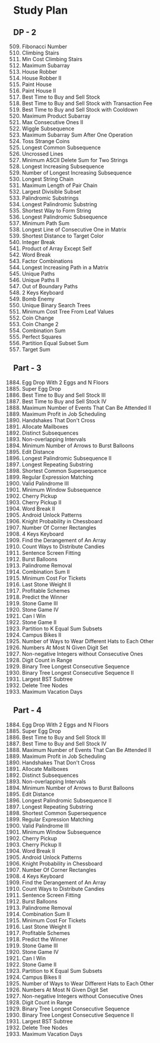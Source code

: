 # Study Plan
## DP - 2
509. Fibonacci Number
70. Climbing Stairs
746. Min Cost Climbing Stairs
53. Maximum Subarray
198. House Robber
213. House Robber II
256. Paint House
265. Paint House II
121. Best Time to Buy and Sell Stock
714. Best Time to Buy and Sell Stock with Transaction Fee
309. Best Time to Buy and Sell Stock with Cooldown
152. Maximum Product Subarray
487. Max Consecutive Ones II
376. Wiggle Subsequence
1746. Maximum Subarray Sum After One Operation
1230. Toss Strange Coins
1143. Longest Common Subsequence
1035. Uncrossed Lines
712. Minimum ASCII Delete Sum for Two Strings
300. Longest Increasing Subsequence
673. Number of Longest Increasing Subsequence
1048. Longest String Chain
646. Maximum Length of Pair Chain
368. Largest Divisible Subset
647. Palindromic Substrings
5. Longest Palindromic Substring
1055. Shortest Way to Form String
516. Longest Palindromic Subsequence
64. Minimum Path Sum
562. Longest Line of Consecutive One in Matrix
1182. Shortest Distance to Target Color
343. Integer Break
238. Product of Array Except Self
139. Word Break
254. Factor Combinations
329. Longest Increasing Path in a Matrix
62. Unique Paths
63. Unique Paths II
576. Out of Boundary Paths
650. 2 Keys Keyboard
361. Bomb Enemy
96. Unique Binary Search Trees
1130. Minimum Cost Tree From Leaf Values
322. Coin Change
518. Coin Change 2
39. Combination Sum
279. Perfect Squares
416. Partition Equal Subset Sum
494. Target Sum

## Part - 3
1884. Egg Drop With 2 Eggs and N Floors
887. Super Egg Drop
123. Best Time to Buy and Sell Stock III
188. Best Time to Buy and Sell Stock IV
1751. Maximum Number of Events That Can Be Attended II
1235. Maximum Profit in Job Scheduling
1259. Handshakes That Don't Cross
1478. Allocate Mailboxes
115. Distinct Subsequences
435. Non-overlapping Intervals
452. Minimum Number of Arrows to Burst Balloons
72. Edit Distance
1682. Longest Palindromic Subsequence II
1062. Longest Repeating Substring
1092. Shortest Common Supersequence
10. Regular Expression Matching
1216. Valid Palindrome III
727. Minimum Window Subsequence
741. Cherry Pickup
1463. Cherry Pickup II
140. Word Break II
351. Android Unlock Patterns
688. Knight Probability in Chessboard
750. Number Of Corner Rectangles
651. 4 Keys Keyboard
634. Find the Derangement of An Array
1692. Count Ways to Distribute Candies
418. Sentence Screen Fitting
312. Burst Balloons
1246. Palindrome Removal
40. Combination Sum II
983. Minimum Cost For Tickets
1049. Last Stone Weight II
879. Profitable Schemes
486. Predict the Winner
1406. Stone Game III
1510. Stone Game IV
464. Can I Win
1140. Stone Game II
698. Partition to K Equal Sum Subsets
1066. Campus Bikes II
1434. Number of Ways to Wear Different Hats to Each Other
902. Numbers At Most N Given Digit Set
600. Non-negative Integers without Consecutive Ones
1067. Digit Count in Range
298. Binary Tree Longest Consecutive Sequence
549. Binary Tree Longest Consecutive Sequence II
333. Largest BST Subtree
1273. Delete Tree Nodes
568. Maximum Vacation Days

## Part - 4
1884. Egg Drop With 2 Eggs and N Floors
887. Super Egg Drop
123. Best Time to Buy and Sell Stock III
188. Best Time to Buy and Sell Stock IV
1751. Maximum Number of Events That Can Be Attended II
1235. Maximum Profit in Job Scheduling
1259. Handshakes That Don't Cross
1478. Allocate Mailboxes
115. Distinct Subsequences
435. Non-overlapping Intervals
452. Minimum Number of Arrows to Burst Balloons
72. Edit Distance
1682. Longest Palindromic Subsequence II
1062. Longest Repeating Substring
1092. Shortest Common Supersequence
10. Regular Expression Matching
1216. Valid Palindrome III
727. Minimum Window Subsequence
741. Cherry Pickup
1463. Cherry Pickup II
140. Word Break II
351. Android Unlock Patterns
688. Knight Probability in Chessboard
750. Number Of Corner Rectangles
651. 4 Keys Keyboard
634. Find the Derangement of An Array
1692. Count Ways to Distribute Candies
418. Sentence Screen Fitting
312. Burst Balloons
1246. Palindrome Removal
40. Combination Sum II
983. Minimum Cost For Tickets
1049. Last Stone Weight II
879. Profitable Schemes
486. Predict the Winner
1406. Stone Game III
1510. Stone Game IV
464. Can I Win
1140. Stone Game II
698. Partition to K Equal Sum Subsets
1066. Campus Bikes II
1434. Number of Ways to Wear Different Hats to Each Other
902. Numbers At Most N Given Digit Set
600. Non-negative Integers without Consecutive Ones
1067. Digit Count in Range
298. Binary Tree Longest Consecutive Sequence
549. Binary Tree Longest Consecutive Sequence II
333. Largest BST Subtree
1273. Delete Tree Nodes
568. Maximum Vacation Days